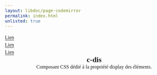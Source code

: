 ```yaml
---
layout: libdoc/page-codemirror
permalink: index.html
unlisted: true
---
```

<section class="c-dis m-flex m-wrap"
    m-nowrap="sm,md,lg,xl">
    <menu class="c-dis m-flex" 
        m-column="sm,md,lg,xl">
        <li><a href="#">Lien</a></li>
        <li><a href="#">Lien</a></li>
        <li><a href="#">Lien</a></li>
    </menu>
    <header class="c-dis m-flex m-column">
        <h1>c-dis</h1>
        <p>Composant CSS dédié à la propriété display des éléments.</p>
    </header>
</section>
<!-- DEMO UNIQUEMENT -->
<style>
    body {
        padding: var(--ita-spacing-4);
        background-color: var(--ita-color-primary-900);
        color: var(--ita-color-primary-200);
        font-family: var(--ita-font-family-mono);
        font-size: 1rem;
        line-height: 1.5rem;
        padding-bottom: 50vh;
    }
    .c-dis {
        background-color: var(--ita-color-primary-800);
    }
    .c-dis > * {
        background-color: var(--ita-color-primary-500);
        color: var(--ita-color-primary-900);
        border: var(--ita-border-6);
        padding: var(--ita-spacing-4);
    }
    menu, h1, p {
        margin: 0;
        padding: 0;
        list-style: none;
    }
    a {
        color: var(--ita-color-primary-900);
        text-underline-offset: 0.2em;
    }
</style>
